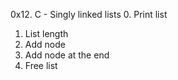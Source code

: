 0x12. C - Singly linked lists
0. Print list
1. List length
2. Add node
3. Add node at the end
4. Free list
